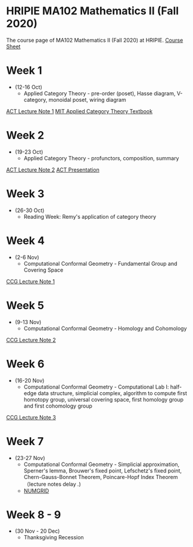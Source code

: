 # HRIPIE MA102 Mathematics II (Fall 2020)
The course page of MA102 Mathematics II (Fall 2020) at HRIPIE. [Course Sheet](MA102_Course_Sheet.pdf)

# Week 1

- (12-16 Oct) 
  - Applied Category Theory - pre-order (poset), Hasse diagram, V-category, monoidal poset, wiring diagram

[ACT Lecture Note 1](Category_theory_note_1.pdf)
[MIT Applied Category Theory Textbook](https://ocw.mit.edu/courses/mathematics/18-s097-applied-category-theory-january-iap-2019/lecture-videos-and-readings/18-s097iap19textbook.pdf)
  
# Week 2

- (19-23 Oct) 
  - Applied Category Theory - profunctors, composition, summary

[ACT Lecture Note 2](Bayesian_Inference.pdf)
[ACT Presentation](category_talk.pdf)
  
  
# Week 3

- (26-30 Oct) 
  - Reading Week: Remy's application of category theory
  
# Week 4

- (2-6 Nov)
  - Computational Conformal Geometry - Fundamental Group and Covering Space
  
[CCG Lecture Note 1](CCG/CCG_L1.pdf)
  
# Week 5

- (9-13 Nov)
  - Computational Conformal Geometry - Homology and Cohomology
  
[CCG Lecture Note 2](CCG/CCG_L2.pdf)

# Week 6
  
- (16-20 Nov)
  - Computational Conformal Geometry - Computational Lab I: half-edge data structure, simplicial complex, algorithm to compute first homotopy group, universal covering space, first homology group and first cohomology group
  
[CCG Lecture Note 3](CCG/CCG_L3.pdf)

# Week 7

- (23-27 Nov)
  - Computational Conformal Geometry - Simplicial approximation, Sperner's lemma, Brouwer's fixed point, Lefschetz's fixed point, Chern-Gauss-Bonnet Theorem, Poincare-Hopf Index Theorem （lecture notes delay *.*)
  - [NUMGRID](http://www.ccas.ru/gridgen/numgrid2020/)

# Week 8 - 9 

- (30 Nov - 20 Dec) 
  - Thanksgiving Recession
  

